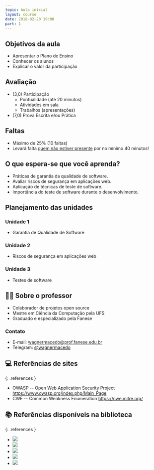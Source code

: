 ```yaml
---
topic: Aula inicial
layout: course
date: 2018-02-20 19:00
part: 1
---
```


## Objetivos da aula

- Apresentar o Plano de Ensino
- Conhecer os alunos
- Explicar o valor da participação

## Avaliação

- (3,0) Participação
    - Pontualidade (até 20 minutos)
    - Atividades em sala
    - Trabalhos (apresentações)
- (7,0) Prova Escrita e/ou Prática

## Faltas

- Máximo de 25% (10 faltas)
- Levará falta <u>quem não estiver presente</u> por no mínimo 40 minutos!

## O que espera-se que você aprenda?

- Práticas de garantia da qualidade de software.
- Avaliar riscos de segurança em aplicações web.
- Aplicação de técnicas de teste de software.
- Importância do teste de software durante o desenvolvimento.

## Planejamento das unidades

### Unidade 1

- Garantia de Qualidade de Software

### Unidade 2

- Riscos de segurança em aplicações web

### Unidade 3

- Testes de software

## 👨‍🏫 Sobre o professor

- Colaborador de projetos open source
- Mestre em Ciência da Computação pela UFS
- Graduado e especializado pela Fanese

### Contato

- E-mail: <wagnermacedo@prof.fanese.edu.br>
- Telegram: [@wagnermacedo](https://t.me/wagnermacedo)

## 💻 Referências de sites

{: .references }
- OWASP -- Open Web Application Security Project <https://www.owasp.org/index.php/Main_Page>
- CWE -- Common Weakness Enumeration <https://cwe.mitre.org/>

## 📚 Referências disponíveis na biblioteca

{: .references }
- ![](../../assets/images/livros/memoria2005-design.jpg)
- ![](../../assets/images/livros/larman2007-uml.jpg)
- ![](../../assets/images/livros/fernandes2012-gov-ti.jpg)
- ![](../../assets/images/livros/sebesta2003-linguagens.jpg)
- ![](../../assets/images/livros/araujo2010-webjava.jpg)
